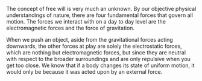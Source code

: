 The concept of free will is very much an unknown. By our objective physical understandings of nature, there are four fundamental forces that govern all motion. The forces we interact with on a day to day level are the electromagnetic forces and the force of gravitation.

When we push an object, aside from the gravitational forces acting downwards, the other forces at play are solely the electrostatic forces, which are nothing but electromagnetic forces, but since they are neutral with respect to the broader surroundings and are only repulsive when you get too close. We know that if a body changes its state of uniform motion, it would only be because it was acted upon by an external force.